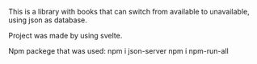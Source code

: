 This is a library with books that can switch from available to unavailable, using json as database. 

Project was made by using svelte.

Npm packege that was used:
npm i json-server
npm i npm-run-all

